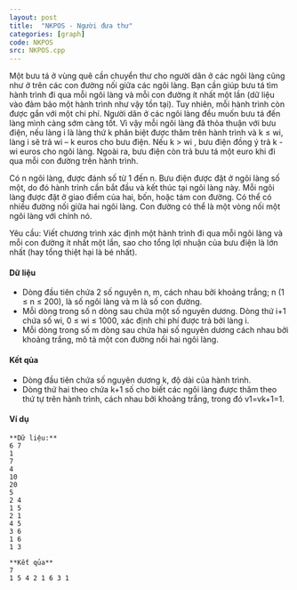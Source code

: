 ```yaml
---
layout: post
title:  "NKPOS - Người đưa thư"
categories: [graph]
code: NKPOS
src: NKPOS.cpp
---
```




  


Một bưu tá ở vùng quê cần chuyển thư cho người dân ở các ngôi làng cũng như ở trên các con đường nối giữa các ngôi làng. Bạn cần giúp bưu tá tìm hành trình đi qua mỗi ngôi làng và mỗi con đường ít nhất một lần (dữ liệu vào đảm bảo một hành trình như vậy tồn tại). Tuy nhiên, mỗi hành trình còn được gắn với một chi phí. Người dân ở các ngôi làng đều muốn bưu tá đến làng mình càng sớm càng tốt. Vì vậy mỗi ngôi làng đã thỏa thuận với bưu điện, nếu làng i là làng thứ k phân biệt được thăm trên hành trình và k ≤ wi, làng i sẽ trả wi – k euros cho bưu điện. Nếu k > wi , bưu điện đồng ý trả k - wi euros cho ngôi làng. Ngoài ra, bưu điện còn trả bưu tá một euro khi đi qua mỗi con đường trên hành trình.

Có n ngôi làng, được đánh số từ 1 đến n. Bưu điện được đặt ở ngôi làng số một, do đó hành trình cần bắt đầu và kết thúc tại ngôi làng này. Mỗi ngôi làng được đặt ở giao điểm của hai, bốn, hoặc tám con đường. Có thể có nhiều đường nối giữa hai ngôi làng. Con đường có thể là một vòng nối một ngôi làng với chính nó.

Yêu cầu: Viết chương trình xác định một hành trình đi qua mỗi ngôi làng và mỗi con đường ít nhất một lần, sao cho tổng lợi nhuận của bưu điện là lớn nhất (hay tổng thiệt hại là bé nhất).

#### Dữ liệu

*   Dòng đầu tiên chứa 2 số nguyên n, m, cách nhau bởi khoảng trắng; n (1 ≤ n ≤ 200), là số ngôi làng và m là số con đường.
*   Mỗi dòng trong số n dòng sau chứa một số nguyên dương. Dòng thứ i+1 chứa số wi, 0 ≤ wi ≤ 1000, xác định chi phí được trả bởi làng i.
*   Mỗi dòng trong số m dòng sau chứa hai số nguyên dương cách nhau bởi khoảng trắng, mô tả một con đường nối hai ngôi làng.

#### Kết qủa

*   Dòng đầu tiên chứa số nguyên dương k, độ dài của hành trình.
*   Dòng thứ hai theo chứa k+1 số cho biết các ngôi làng được thăm theo thứ tự trên hành trình, cách nhau bởi khoảng trắng, trong đó v1\=vk+1\=1.

#### Ví dụ

```
**Dữ liệu:**
6 7
1
7
4
10
20
5
2 4
1 5
2 1
4 5
3 6
1 6
1 3

**Kết qủa**
7
1 5 4 2 1 6 3 1

```

<!--more-->

